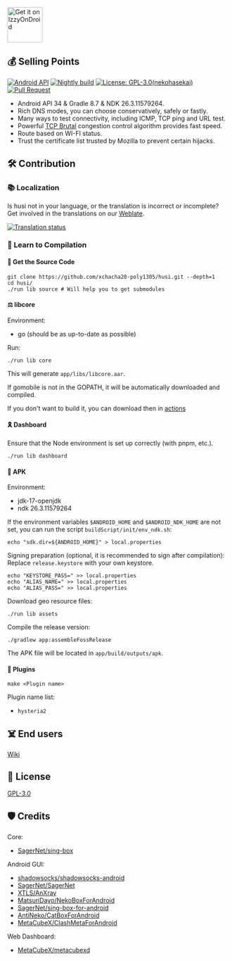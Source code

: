 <a href="https://apt.izzysoft.de/fdroid/index/apk/fr.husi/">
    <img src="https://gitlab.com/IzzyOnDroid/repo/-/raw/master/assets/IzzyOnDroid.png"
    alt="Get it on IzzyOnDroid"
    height="80">
</a>

## 💰 Selling Points

[![Android API](https://img.shields.io/badge/API-34-brightgreen.svg?style=flat)](https://android-arsenal.com/api?level=34)
[![Nightly build](https://github.com/xchacha20-poly1305/husi/actions/workflows/nightly.yml/badge.svg)](https://github.com/xchacha20-poly1305/husi/actions/workflows/nightly.yml)
[![License: GPL-3.0(nekohasekai)](https://img.shields.io/badge/license-GPL--3.0(nekohasekai)-orange.svg)](https://sing-box.sagernet.org/#license)
[![Pull Request](https://img.shields.io/github/issues-pr-closed/xchacha20-poly1305/husi)](https://github.com/xchacha20-poly1305/husi/pulls)

* Android API 34 & Gradle 8.7 & NDK 26.3.11579264.
* Rich DNS modes, you can choose conservatively, safely or fastly.
* Many ways to test connectivity, including ICMP, TCP ping and URL test.
* Powerful [TCP Brutal](https://github.com/apernet/tcp-brutal) congestion control algorithm provides fast speed.
* Route based on WI-FI status. 
* Trust the certificate list trusted by Mozilla to prevent certain hijacks.

## 🛠️ Contribution

### 📚 Localization

Is husi not in your language, or the translation is incorrect or incomplete? Get involved in the 
translations on our [Weblate](https://hosted.weblate.org/engage/husi/).

[![Translation status](https://hosted.weblate.org/widgets/husi/-/horizontal-auto.svg)](https://hosted.weblate.org/engage/husi/)

### 🔨 Learn to Compilation

#### 🧰 Get the Source Code

```shell
git clone https://github.com/xchacha20-poly1305/husi.git --depth=1
cd husi/
./run lib source # Will help you to get submodules
```

#### ⚖️ libcore

Environment:

* go (should be as up-to-date as possible)

Run:

```shell
./run lib core
```

This will generate `app/libs/libcore.aar`.

If gomobile is not in the GOPATH, it will be automatically downloaded and compiled.

If you don't want to build it, you can download then in [actions](https://github.com/xchacha20-poly1305/husi/actions)

#### 🎗️ Dashboard

Ensure that the Node environment is set up correctly (with pnpm, etc.).

```shell
./run lib dashboard
```

#### 🎁 APK

Environment:

* jdk-17-openjdk
* ndk 26.3.11579264

If the environment variables `$ANDROID_HOME` and `$ANDROID_NDK_HOME` are not set, you can run the script `buildScript/init/env_ndk.sh`:

```shell
echo "sdk.dir=${ANDROID_HOME}" > local.properties
```

Signing preparation (optional, it is recommended to sign after compilation): Replace `release.keystore` with your own keystore.

```shell
echo "KEYSTORE_PASS=" >> local.properties
echo "ALIAS_NAME=" >> local.properties
echo "ALIAS_PASS=" >> local.properties
```

Download geo resource files:

```shell
./run lib assets
```

Compile the release version:

```shell
./gradlew app:assembleFossRelease
```

The APK file will be located in `app/build/outputs/apk`.

#### 🌈 Plugins

```shell
make <Plugin name>
```

Plugin name list:

* `hysteria2`

## ☠️ End users

[Wiki](https://github.com/xchacha20-poly1305/husi/wiki)

## 📖 License

[GPL-3.0](./LICENSE)

## 🛡️ Credits

Core:

- [SagerNet/sing-box](https://github.com/SagerNet/sing-box)

Android GUI:

- [shadowsocks/shadowsocks-android](https://github.com/shadowsocks/shadowsocks-android)
- [SagerNet/SagerNet](https://github.com/SagerNet/SagerNet)
- [XTLS/AnXray](https://github.com/XTLS/AnXray)
- [MatsuriDayo/NekoBoxForAndroid](https://github.com/MatsuriDayo/NekoBoxForAndroid)
- [SagerNet/sing-box-for-android](https://github.com/SagerNet/sing-box-for-android)
- [AntiNeko/CatBoxForAndroid](https://github.com/AntiNeko/CatBoxForAndroid)
- [MetaCubeX/ClashMetaForAndroid](https://github.com/MetaCubeX/ClashMetaForAndroid)

Web Dashboard:

- [MetaCubeX/metacubexd](https://github.com/MetaCubeX/metacubexd)

